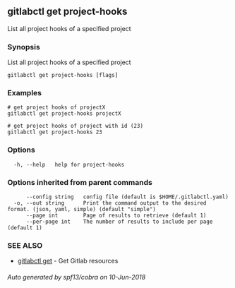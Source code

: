 ## gitlabctl get project-hooks

List all project hooks of a specified project

### Synopsis

List all project hooks of a specified project

```
gitlabctl get project-hooks [flags]
```

### Examples

```
# get project hooks of projectX
gitlabctl get project-hooks projectX

# get project hooks of project with id (23)
gitlabctl get project-hooks 23
```

### Options

```
  -h, --help   help for project-hooks
```

### Options inherited from parent commands

```
      --config string   config file (default is $HOME/.gitlabctl.yaml)
  -o, --out string      Print the command output to the desired format. (json, yaml, simple) (default "simple")
      --page int        Page of results to retrieve (default 1)
      --per-page int    The number of results to include per page (default 1)
```

### SEE ALSO

* [gitlabctl get](gitlabctl_get.md)	 - Get Gitlab resources

###### Auto generated by spf13/cobra on 10-Jun-2018
